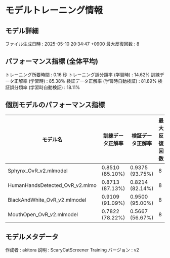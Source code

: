 # モデルトレーニング情報

## モデル詳細
ファイル生成日時   : 2025-05-10 20:34:47 +0900
最大反復回数     : 8

## パフォーマンス指標 (全体平均)
トレーニング所要時間              : 0.16 秒
トレーニング誤分類率 (学習時)     : 14.62%
訓練データ正解率 (学習時)         : 85.38%
検証データ正解率 (学習時自動検証) : 81.89%
検証誤分類率 (学習時自動検証)     : 18.11%
## 個別モデルのパフォーマンス指標
| モデル名                        | 訓練データ正解率 | 検証データ正解率 | 最大反復回数 |
|---------------------------------|--------------------|--------------------|--------------|
| Sphynx_OvR_v2.mlmodel          | 0.8510 (85.10%)    | 0.9375 (93.75%)    | 8            |
| HumanHandsDetected_OvR_v2.mlmo | 0.8713 (87.13%)    | 0.8214 (82.14%)    | 8            |
| BlackAndWhite_OvR_v2.mlmodel   | 0.9109 (91.09%)    | 0.9500 (95.00%)    | 8            |
| MouthOpen_OvR_v2.mlmodel       | 0.7822 (78.22%)    | 0.5667 (56.67%)    | 8            |

## モデルメタデータ
作成者            : akitora
説明              : ScaryCatScreener Training
バージョン        : v2